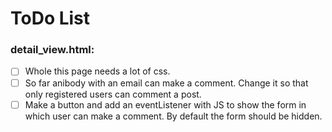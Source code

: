 # ToDo List

### **detail_view.html:**

- [ ] Whole this page needs a lot of css.
- [ ] So far anibody with an email can make a comment. Change it so that only registered users can comment a post.
- [ ] Make a button and add an eventListener with JS to show the form in which user can make a comment. By default the form should be hidden.
